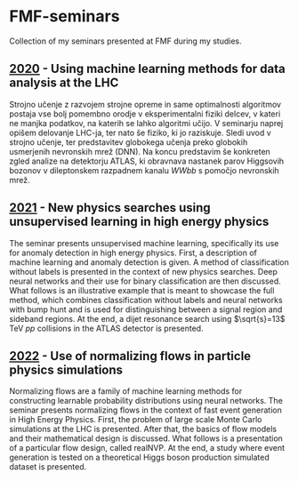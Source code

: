 # FMF-seminars
Collection of my seminars presented at FMF during my studies.

## [2020](LHC_data_analysis/paper.pdf) - Using machine learning methods for data analysis at the LHC

Strojno učenje z razvojem strojne opreme in same optimalnosti algoritmov postaja vse bolj pomembno orodje v 
eksperimentalni fiziki delcev, v kateri ne manjka podatkov, na katerih se lahko algoritmi učijo.
V seminarju naprej opišem delovanje LHC-ja, ter nato še fiziko, ki jo raziskuje. Sledi uvod 
v strojno učenje, ter predstavitev globokega učenja preko globokih usmerjenih nevronskih mrež (DNN). Na koncu 
predstavim še konkreten zgled analize na detektorju ATLAS, ki obravnava nastanek parov Higgsovih bozonov v 
dileptonskem razpadnem kanalu $WWbb$ s pomočjo nevronskih mrež.

## [2021](NP_searching/paper.pdf) - New physics searches using unsupervised learning in high energy physics

The seminar presents unsupervised machine learning, specifically its use for anomaly detection in high energy physics.
First, a description of machine learning and anomaly detection is given. A method of classification without 
labels is presented in the context of new physics searches. Deep neural networks and their 
use for binary classification are then discussed. What follows is an illustrative example that is meant to 
showcase the full method, which combines classification without labels and neural networks with bump hunt 
and is used for distinguishing between a signal region and sideband regions. At the end, a dijet 
resonance search using $\sqrt{s}=13$ TeV $pp$ collisions in the ATLAS detector is presented.

## [2022](HEP_flows/paper.pdf) - Use of normalizing flows in particle physics simulations

Normalizing flows are a family of machine learning methods for constructing learnable probability distributions
using neural networks. The seminar presents normalizing flows in the context of fast event generation in High
Energy Physics. First, the problem of large scale Monte Carlo simulations at the LHC is presented. After that,
the basics of flow models and their mathematical design is discussed. What follows is a presentation of a particular
flow design, called realNVP. At the end, a study where event generation is tested on a theoretical Higgs boson production
simulated dataset is presented.